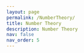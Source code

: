 ```yaml
---
layout: page
permalink: /NumberTheory/
title: Number Theory
description: Number Theory
nav: false
nav_order: 5
---
```


<!--
For now, this page is assumed to be a static description of your courses. You can convert it to a collection similar to `_projects/` so that you can have a dedicated page for each course.

Organize your courses by years, topics, or universities, however you like!
-->